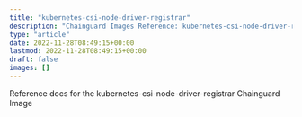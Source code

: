 ```yaml
---
title: "kubernetes-csi-node-driver-registrar"
description: "Chainguard Images Reference: kubernetes-csi-node-driver-registrar"
type: "article"
date: 2022-11-28T08:49:15+00:00
lastmod: 2022-11-28T08:49:15+00:00
draft: false
images: []
---
```


Reference docs for the kubernetes-csi-node-driver-registrar Chainguard Image
